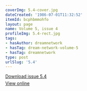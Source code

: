 ```yaml
---
coverImg: 5.4-cover.jpg
dateCreated: '1986-07-01T11:32:52'
itemId: bcphbmmohfo
layout: page
name: Volume 5, issue 4
profileImg: 5.4-rect.jpg
tags:
- hasAuthor: dreamnetwork
- hasTag: dream-network-volume-5
- hasTag: dreamnetwork
type: post
urlSlug: '5.4'
---
```

<p style="margin-block-end: 5px; margin-block-start: 5px;"><a href="../files/pdfs/Volume_5/5.4-Dream-Network-Bulletin_Volume-5-Number-4.pdf" download="">Download issue 5.4</a></p><p style="margin-block-end: 5px; margin-block-start: 5px;"><a href="../files/pdfs/Volume_5/5.4-Dream-Network-Bulletin_Volume-5-Number-4.pdf">View online</a></p>